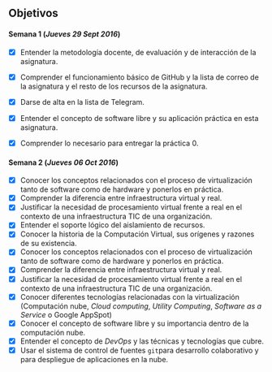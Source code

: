 ## Objetivos

#### Semana 1  (*Jueves 29 Sept 2016*)

- [x] Entender la metodología docente, de evaluación y de interacción de la asignatura.

- [x] Comprender el funcionamiento básico de GitHub y la lista de correo de la asignatura y el resto de los recursos de la asignatura.

- [x] Darse de alta en la lista de Telegram.

- [x] Entender el concepto de software libre y su aplicación práctica en esta asignatura.

- [x]   Comprender lo necesario para entregar la práctica 0.

#### Semana 2  (*Jueves 06 Oct 2016*)

- [x] Conocer los conceptos relacionados con el proceso de virtualización tanto de software como de hardware y ponerlos en práctica.
- [x] Comprender la diferencia entre infraestructura virtual y real. 
- [x] Justificar la necesidad de procesamiento virtual frente a real en el contexto de una infraestructura TIC de una organización. 
- [x] Entender el soporte lógico del aislamiento de recursos.
- [x] Conocer la historia de la Computación Virtual, sus orígenes y razones de su existencia. 
- [x] Conocer los conceptos relacionados con el proceso de virtualización tanto de software como de hardware y ponerlos en práctica. 
- [x] Comprender la diferencia entre infraestructura virtual y real. 
- [x] Justificar la necesidad de procesamiento virtual frente a real en el contexto de una infraestructura TIC de una organización. 
- [x] Conocer diferentes tecnologías relacionadas con la virtualización (Computación nube, *Cloud computing*, *Utility Computing*, *Software as a Service* o Google AppSpot) 
- [x] Conocer el concepto de software libre y su importancia dentro de la computación nube. 
- [x] Entender el concepto de *DevOps* y las técnicas y tecnologías que cubre.
- [x] Usar el sistema de control de fuentes `git`para desarrollo colaborativo y para despliegue de aplicaciones en la nube.
